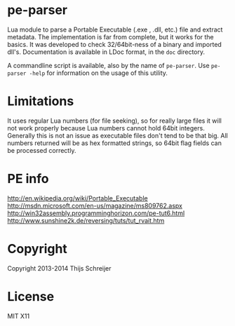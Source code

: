 pe-parser
=========

Lua module to parse a Portable Executable (.exe , .dll, etc.) file and extract metadata. The implementation is far from complete, but it works for the basics. It was developed to check 32/64bit-ness of a binary and imported dll's.
Documentation is available in LDoc format, in the `doc` directory.

A commandline script is available, also by the name of `pe-parser`. Use `pe-parser -help` for information on the usage of this utility.

Limitations
===========

It uses regular Lua numbers (for file seeking), so for really large files it will not work properly because Lua numbers cannot hold 64bit integers. Generally this is not an issue as executable files don't tend to be that big. All numbers returned will be as hex formatted strings, so 64bit flag fields can be processed correctly.

PE info
=======

http://en.wikipedia.org/wiki/Portable_Executable
http://msdn.microsoft.com/en-us/magazine/ms809762.aspx
http://win32assembly.programminghorizon.com/pe-tut6.html
http://www.sunshine2k.de/reversing/tuts/tut_rvait.htm


Copyright
=========

Copyright 2013-2014 Thijs Schreijer

License
=======

MIT X11 